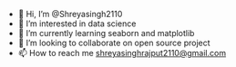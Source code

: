 - 👋 Hi, I’m @Shreyasingh2110
- 👀 I’m interested in data science
- 🌱 I’m currently learning seaborn and matplotlib
- 💞️ I’m looking to collaborate on open source project
- 📫 How to reach me shreyasinghrajput2110@gmail.com

<!---
Shreyasingh2110/Shreyasingh2110 is a ✨ special ✨ repository because its `README.md` (this file) appears on your GitHub profile.
You can click the Preview link to take a look at your changes.
--->
